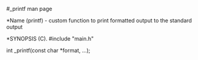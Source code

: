 #_printf man page 

*Name
(printf) - custom function to print formatted output to the standard output 

*SYNOPSIS 
(C).
#include "main.h"

int _printf(const char *format, ...);


